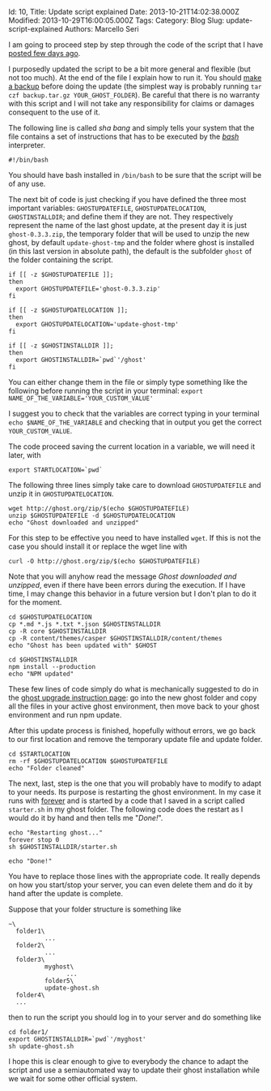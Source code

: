 Id: 10,
Title: Update script explained
Date: 2013-10-21T14:02:38.000Z
Modified: 2013-10-29T16:00:05.000Z
Tags:
Category: Blog
Slug: update-script-explained
Authors: Marcello Seri

I am going to proceed step by step through the code of the script that I have [posted few days ago](http://www.mseri.me/a-simple-script-to-update-ghost/). 

I purposedly updated the script to be a bit more general and flexible (but not too much). At the end of the file I explain how to run it. You should [make a backup](http://docs.ghost.org/installation/upgrading/) before doing the update (the simplest way is probably running `tar czf backup.tar.gz YOUR_GHOST_FOLDER`). Be careful that there is no warranty with this script and I will not take any responsibility for claims or damages consequent to the use of it.

The following line is called _sha bang_ and simply tells your system that the file contains a set of instructions that has to be executed by the [_bash_](http://en.wikipedia.org/wiki/Bash_(Unix_shell)) interpreter.

```
#!/bin/bash
```

You should have bash installed in `/bin/bash` to be sure that the script will be of any use.

The next bit of code is just checking if you have defined the three most important variables: `GHOSTUPDATEFILE`, `GHOSTUPDATELOCATION`, `GHOSTINSTALLDIR`; and define them if they are not. They respectively represent the name of the last ghost update, at the present day it is just `ghost-0.3.3.zip`, the temporary folder that will be used to unzip the new ghost, by default `update-ghost-tmp` and the folder where ghost is installed (in this last version in absolute path), the default is the subfolder `ghost` of the folder containing the script.

```
if [[ -z $GHOSTUPDATEFILE ]];
then
  export GHOSTUPDATEFILE='ghost-0.3.3.zip'
fi
 
if [[ -z $GHOSTUPDATELOCATION ]];
then
  export GHOSTUPDATELOCATION='update-ghost-tmp'
fi
 
if [[ -z $GHOSTINSTALLDIR ]];
then
  export GHOSTINSTALLDIR=`pwd`'/ghost'
fi
```

You can either change them in the file or simply type something like the following before running the script in your terminal: `export NAME_OF_THE_VARIABLE='YOUR_CUSTOM_VALUE'`

I suggest you to check that the variables are correct typing in your terminal `echo $NAME_OF_THE_VARIABLE` and checking that in output you get the correct `YOUR_CUSTOM_VALUE`.

The code proceed saving the current location in a variable, we will need it later, with 
```
export STARTLOCATION=`pwd`
```

The following three lines simply take care to download `GHOSTUPDATEFILE` and unzip it in `GHOSTUPDATELOCATION`.
```
wget http://ghost.org/zip/$(echo $GHOSTUPDATEFILE)
unzip $GHOSTUPDATEFILE -d $GHOSTUPDATELOCATION
echo "Ghost downloaded and unzipped"
```
For this step to be effective you need to have installed `wget`. If this is not the case you should install it or replace the wget line with
```
curl -O http://ghost.org/zip/$(echo $GHOSTUPDATEFILE)
```

Note that you will anyhow read the message _Ghost downloaded and unzipped_, even if there have been errors during the execution. If I have time, I may change this behavior in a future version but I don't plan to do it for the moment.

```
cd $GHOSTUPDATELOCATION
cp *.md *.js *.txt *.json $GHOSTINSTALLDIR
cp -R core $GHOSTINSTALLDIR
cp -R content/themes/casper $GHOSTINSTALLDIR/content/themes
echo "Ghost has been updated with" $GHOST

cd $GHOSTINSTALLDIR
npm install --production
echo "NPM updated"
```

These few lines of code simply do what is mechanically suggested to do in the [ghost upgrade instruction page](http://docs.ghost.org/installation/upgrading/): go into the new ghost folder and copy all the files in your active ghost environment, then move back to your ghost environment and run npm update.

After this update process is finished, hopefully without errors, we go back to our first location and remove the temporary update file and update folder.

```
cd $STARTLOCATION
rm -rf $GHOSTUPDATELOCATION $GHOSTUPDATEFILE
echo "Folder cleaned"
```

The next, last, step is the one that you will probably have to modify to adapt to your needs. Its purpose is restarting the ghost environment. In my case it runs with [forever](https://npmjs.org/package/forever) and is started by a code that I saved in a script called `starter.sh` in my ghost folder. The following code does the restart as I would do it by hand and then tells me "_Done!_".

```
echo "Restarting ghost..."
forever stop 0
sh $GHOSTINSTALLDIR/starter.sh
 
echo "Done!"
```

You have to replace those lines with the appropriate code. It really depends on how you start/stop your server, you can even delete them and do it by hand after the update is complete.

Suppose that your folder structure is something like
```
~\
  folder1\
          ...
  folder2\
          ...
  folder3\
          myghost\
                ...
          folder5\
          update-ghost.sh
  folder4\
  ...
```
then to run the script you should log in to your server and do something like
```
cd folder1/
export GHOSTINSTALLDIR=`pwd`'/myghost'
sh update-ghost.sh
```

I hope this is clear enough to give to everybody the chance to adapt the script and use a semiautomated way to update their ghost installation while we wait for some other official system.
